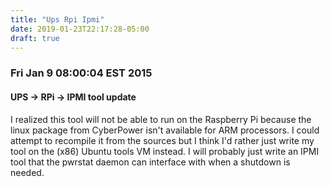 ```yaml
---
title: "Ups Rpi Ipmi"
date: 2019-01-23T22:17:28-05:00
draft: true
---
```


### Fri Jan  9 08:00:04 EST 2015

#### UPS -> RPi -> IPMI tool update

I realized this tool will not be able to run on the Raspberry Pi because the
linux package from CyberPower isn't available for ARM processors. I could
attempt to recompile it from the sources but I think I'd rather just write my
tool on the (x86) Ubuntu tools VM instead. I will probably just write an IPMI tool
that the pwrstat daemon can interface with when a shutdown is needed.

